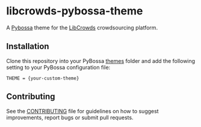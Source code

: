 # libcrowds-pybossa-theme

A [Pybossa](https://github.com/PyBossa/pybossa) theme for the [LibCrowds](http://www.libcrowds.com) crowdsourcing platform.


## Installation

Clone this repository into your PyBossa [themes](https://github.com/PyBossa/pybossa/tree/master/pybossa/themes)
folder and add the following setting to your PyBossa configuration file:

```
THEME = {your-custom-theme}
```


## Contributing

See the [CONTRIBUTING](CONTRIBUTING.md) file for guidelines on how to suggest improvements,
report bugs or submit pull requests.